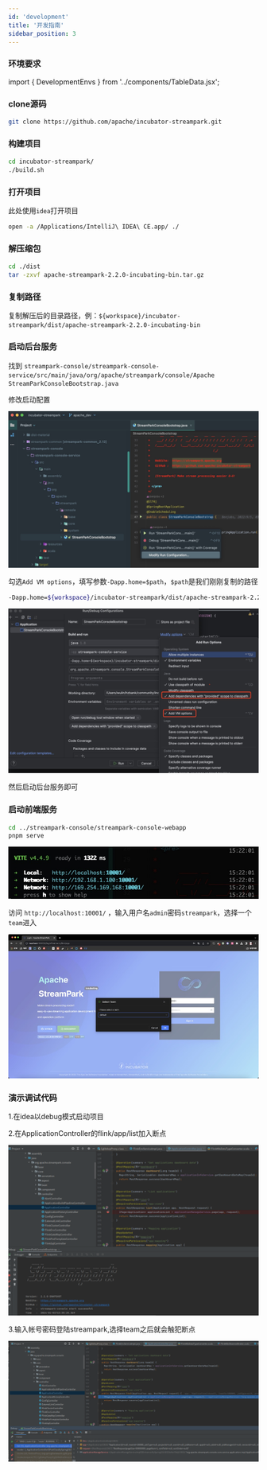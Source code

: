 ```yaml
---
id: 'development'
title: '开发指南'
sidebar_position: 3
---
```


### 环境要求

import { DevelopmentEnvs } from '../components/TableData.jsx';

<DevelopmentEnvs></DevelopmentEnvs>

### clone源码

```bash
git clone https://github.com/apache/incubator-streampark.git
```

### 构建项目

```bash
cd incubator-streampark/
./build.sh
```

### 打开项目

此处使用`idea`打开项目

```bash
open -a /Applications/IntelliJ\ IDEA\ CE.app/ ./
```

### 解压缩包

```bash
cd ./dist
tar -zxvf apache-streampark-2.2.0-incubating-bin.tar.gz
```

### 复制路径

复制解压后的目录路径，例：`${workspace}/incubator-streampark/dist/apache-streampark-2.2.0-incubating-bin`

### 启动后台服务

找到 `streampark-console/streampark-console-service/src/main/java/org/apache/streampark/console/Apache StreamParkConsoleBootstrap.java`

修改启动配置

![Streampark Modify Run Configuration](/doc/image/streampark_modify_run_configuration.jpg)

勾选`Add VM options`，填写参数`-Dapp.home=$path`，`$path`是我们刚刚复制的路径

```bash
-Dapp.home=${workspace}/incubator-streampark/dist/apache-streampark-2.2.0-incubating-bin
```

![Streampark Run Config](/doc/image/streampark_run_config.jpeg)

然后启动后台服务即可

### 启动前端服务

```bash
cd ../streampark-console/streampark-console-webapp
pnpm serve
```

![Streampark Frontend Running](/doc/image/streampark_frontend_running.png)

访问 `http://localhost:10001/` ，输入用户名`admin`密码`streampark`，选择一个`team`进入

![Streampark Select Team](/doc/image/streampark_select_team.jpg)

### 演示调试代码
1.在idea以debug模式启动项目

2.在ApplicationController的flink/app/list加入断点

![Streampark Project Build](/doc/image/streampark_debug_build.png)

3.输入帐号密码登陆streampark,选择team之后就会触犯断点

![Streampark Project Build](/doc/image/streampark_debugging.png)


